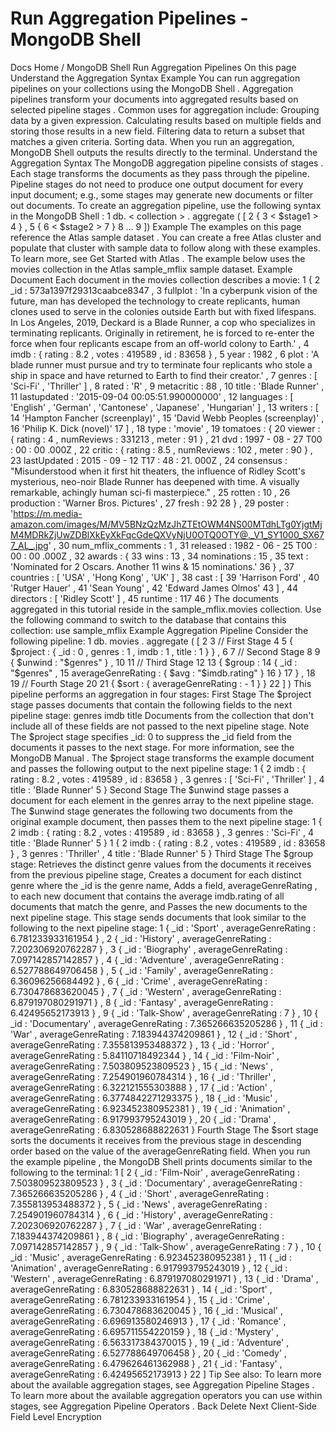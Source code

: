 # Run Aggregation Pipelines - MongoDB Shell


Docs Home / MongoDB Shell Run Aggregation Pipelines On this page Understand the Aggregation Syntax Example You can run aggregation pipelines on your
collections using the MongoDB Shell . Aggregation pipelines transform your
documents into aggregated results based on selected pipeline stages . Common uses for aggregation include: Grouping data by a given expression. Calculating results based on multiple fields and storing those results
in a new field. Filtering data to return a subset that matches a given criteria. Sorting data. When you run an aggregation, MongoDB Shell outputs the results directly to
the terminal. Understand the Aggregation Syntax The MongoDB aggregation pipeline consists of stages .
Each stage transforms the documents as they pass through the pipeline.
Pipeline stages do not need to produce one output document for every
input document; e.g., some stages may generate new documents or filter
out documents. To create an aggregation pipeline, use the following syntax in the MongoDB Shell : 1 db. < collection > . aggregate ( [ 2 { 3 < $stage1 > 4 } , 5 { 6 < $stage2 > 7 } 8 ... 9 ]) Example The examples on this page reference the Atlas sample dataset . You can create a free Atlas cluster and populate that cluster with sample data to follow along with
these examples. To learn more, see Get Started with Atlas . The example below uses the movies collection in the Atlas sample_mflix sample dataset. Example Document Each document in the movies collection describes a movie: 1 { 2 _id : 573a1397f29313caabce8347 , 3 fullplot : 'In a cyberpunk vision of the future, man has developed the technology to create replicants, human clones used to serve in the colonies outside Earth but with fixed lifespans. In Los Angeles, 2019, Deckard is a Blade Runner, a cop who specializes in terminating replicants. Originally in retirement, he is forced to re-enter the force when four replicants escape from an off-world colony to Earth.' , 4 imdb : { rating : 8.2 , votes : 419589 , id : 83658 } , 5 year : 1982 , 6 plot : 'A blade runner must pursue and try to terminate four replicants who stole a ship in space and have returned to Earth to find their creator.' , 7 genres : [ 'Sci-Fi' , 'Thriller' ] , 8 rated : 'R' , 9 metacritic : 88 , 10 title : 'Blade Runner' , 11 lastupdated : '2015-09-04 00:05:51.990000000' , 12 languages : [ 'English' , 'German' , 'Cantonese' , 'Japanese' , 'Hungarian' ] , 13 writers : [ 14 'Hampton Fancher (screenplay)' , 15 'David Webb Peoples (screenplay)' , 16 'Philip K. Dick (novel)' 17 ] , 18 type : 'movie' , 19 tomatoes : { 20 viewer : { rating : 4 , numReviews : 331213 , meter : 91 } , 21 dvd : 1997 - 08 - 27 T00 : 00 : 00 .000Z , 22 critic : { rating : 8.5 , numReviews : 102 , meter : 90 } , 23 lastUpdated : 2015 - 09 - 12 T17 : 48 : 21. 000Z , 24 consensus : "Misunderstood when it first hit theaters, the influence of Ridley Scott's mysterious, neo-noir Blade Runner has deepened with time. A visually remarkable, achingly human sci-fi masterpiece." , 25 rotten : 10 , 26 production : 'Warner Bros. Pictures' , 27 fresh : 92 28 } , 29 poster : 'https://m.media-amazon.com/images/M/MV5BNzQzMzJhZTEtOWM4NS00MTdhLTg0YjgtMjM4MDRkZjUwZDBlXkEyXkFqcGdeQXVyNjU0OTQ0OTY@._V1_SY1000_SX677_AL_.jpg' , 30 num_mflix_comments : 1 , 31 released : 1982 - 06 - 25 T00 : 00 : 00 .000Z , 32 awards : { 33 wins : 13 , 34 nominations : 15 , 35 text : 'Nominated for 2 Oscars. Another 11 wins & 15 nominations.' 36 } , 37 countries : [ 'USA' , 'Hong Kong' , 'UK' ] , 38 cast : [ 39 'Harrison Ford' , 40 'Rutger Hauer' , 41 'Sean Young' , 42 'Edward James Olmos' 43 ] , 44 directors : [ 'Ridley Scott' ] , 45 runtime : 117 46 } The documents aggregated in this tutorial reside in the sample_mflix.movies collection. Use the following command to switch
to the database that contains this collection: use sample_mflix Example Aggregation Pipeline Consider the following pipeline: 1 db. movies . aggregate ( [ 2 3 // First Stage 4 5 { $project : { _id : 0 , genres : 1 , imdb : 1 , title : 1 } } , 6 7 // Second Stage 8 9 { $unwind : "$genres" } , 10 11 // Third Stage 12 13 { $group : 14 { _id : "$genres" , 15 averageGenreRating : { $avg : "$imdb.rating" } 16 } 17 } , 18 19 // Fourth Stage 20 21 { $sort : { averageGenreRating : - 1 } } 22 ] ) This pipeline performs an aggregation in four stages: First Stage The $project stage passes documents that
contain the following fields to the next pipeline stage: genres imdb title Documents from the collection that don't include all of these fields
are not passed to the next pipeline stage. Note The $project stage specifies _id: 0 to suppress the _id field from the documents it passes to the next stage. For more information, see the MongoDB Manual . The $project stage transforms the example document and passes
the following output to the next pipeline stage: 1 { 2 imdb : { rating : 8.2 , votes : 419589 , id : 83658 } , 3 genres : [ 'Sci-Fi' , 'Thriller' ] , 4 title : 'Blade Runner' 5 } Second Stage The $unwind stage passes a document for each
element in the genres array to the next pipeline stage. The $unwind stage generates the following two documents from the
original example document, then passes them to the next pipeline
stage: 1 { 2 imdb : { rating : 8.2 , votes : 419589 , id : 83658 } , 3 genres : 'Sci-Fi' , 4 title : 'Blade Runner' 5 } 1 { 2 imdb : { rating : 8.2 , votes : 419589 , id : 83658 } , 3 genres : 'Thriller' , 4 title : 'Blade Runner' 5 } Third Stage The $group stage: Retrieves the distinct genre values from the documents it receives
from the previous pipeline stage, Creates a document for each distinct genre where the _id is the
genre name, Adds a field, averageGenreRating , to each new document that
contains the average imdb.rating of all documents that match the
genre, and Passes the new documents to the next pipeline stage. This stage sends documents that look similar to the following to
the next pipeline stage: 1 { _id : 'Sport' , averageGenreRating : 6.781233933161954 } , 2 { _id : 'History' , averageGenreRating : 7.202306920762287 } , 3 { _id : 'Biography' , averageGenreRating : 7.097142857142857 } , 4 { _id : 'Adventure' , averageGenreRating : 6.527788649706458 } , 5 { _id : 'Family' , averageGenreRating : 6.36096256684492 } , 6 { _id : 'Crime' , averageGenreRating : 6.730478683620045 } , 7 { _id : 'Western' , averageGenreRating : 6.879197080291971 } , 8 { _id : 'Fantasy' , averageGenreRating : 6.42495652173913 } , 9 { _id : 'Talk-Show' , averageGenreRating : 7 } , 10 { _id : 'Documentary' , averageGenreRating : 7.365266635205286 } , 11 { _id : 'War' , averageGenreRating : 7.183944374209861 } , 12 { _id : 'Short' , averageGenreRating : 7.355813953488372 } , 13 { _id : 'Horror' , averageGenreRating : 5.84110718492344 } , 14 { _id : 'Film-Noir' , averageGenreRating : 7.503809523809523 } , 15 { _id : 'News' , averageGenreRating : 7.254901960784314 } , 16 { _id : 'Thriller' , averageGenreRating : 6.322121555303888 } , 17 { _id : 'Action' , averageGenreRating : 6.3774842271293375 } , 18 { _id : 'Music' , averageGenreRating : 6.923452380952381 } , 19 { _id : 'Animation' , averageGenreRating : 6.917993795243019 } , 20 { _id : 'Drama' , averageGenreRating : 6.830528688822631 } Fourth Stage The $sort stage sorts the documents it receives
from the previous stage in descending order based on the value of
the averageGenreRating field. When you run the example pipeline , the MongoDB Shell prints documents
similar to the following to the terminal: 1 [ 2 { _id : 'Film-Noir' , averageGenreRating : 7.503809523809523 } , 3 { _id : 'Documentary' , averageGenreRating : 7.365266635205286 } , 4 { _id : 'Short' , averageGenreRating : 7.355813953488372 } , 5 { _id : 'News' , averageGenreRating : 7.254901960784314 } , 6 { _id : 'History' , averageGenreRating : 7.202306920762287 } , 7 { _id : 'War' , averageGenreRating : 7.183944374209861 } , 8 { _id : 'Biography' , averageGenreRating : 7.097142857142857 } , 9 { _id : 'Talk-Show' , averageGenreRating : 7 } , 10 { _id : 'Music' , averageGenreRating : 6.923452380952381 } , 11 { _id : 'Animation' , averageGenreRating : 6.917993795243019 } , 12 { _id : 'Western' , averageGenreRating : 6.879197080291971 } , 13 { _id : 'Drama' , averageGenreRating : 6.830528688822631 } , 14 { _id : 'Sport' , averageGenreRating : 6.781233933161954 } , 15 { _id : 'Crime' , averageGenreRating : 6.730478683620045 } , 16 { _id : 'Musical' , averageGenreRating : 6.696913580246913 } , 17 { _id : 'Romance' , averageGenreRating : 6.695711554220159 } , 18 { _id : 'Mystery' , averageGenreRating : 6.563317384370015 } , 19 { _id : 'Adventure' , averageGenreRating : 6.527788649706458 } , 20 { _id : 'Comedy' , averageGenreRating : 6.479626461362988 } , 21 { _id : 'Fantasy' , averageGenreRating : 6.42495652173913 } 22 ] Tip See also: To learn more about the available aggregation stages, see Aggregation Pipeline Stages . To learn more about the available aggregation operators you
can use within stages, see Aggregation Pipeline Operators . Back Delete Next Client-Side Field Level Encryption

